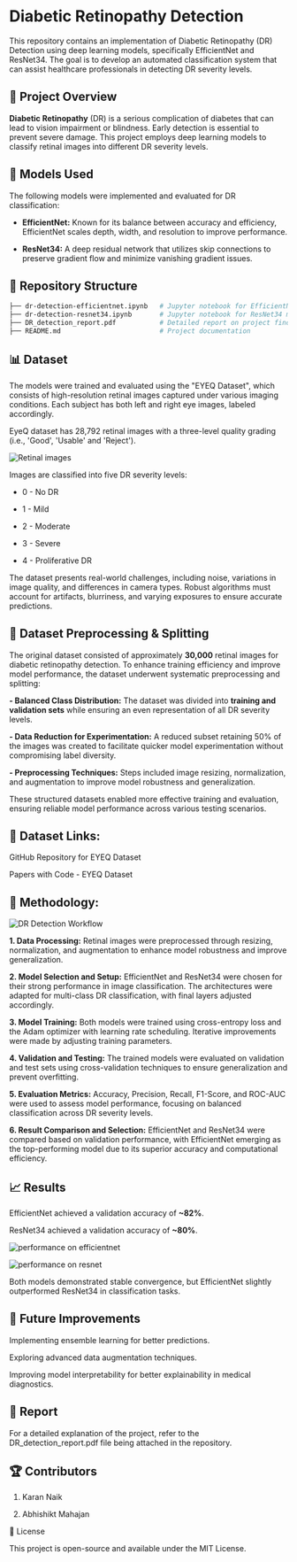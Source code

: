 # Diabetic Retinopathy Detection

This repository contains an implementation of Diabetic Retinopathy (DR) Detection using deep learning models, specifically EfficientNet and ResNet34. The goal is to develop an automated classification system that can assist healthcare professionals in detecting DR severity levels.

## 📌 Project Overview

**Diabetic Retinopathy** (DR) is a serious complication of diabetes that can lead to vision impairment or blindness. Early detection is essential to prevent severe damage. This project employs deep learning models to classify retinal images into different DR severity levels.

## 🚀 Models Used

The following models were implemented and evaluated for DR classification:

- **EfficientNet:** Known for its balance between accuracy and efficiency, EfficientNet scales depth, width, and resolution to improve performance.

- **ResNet34:** A deep residual network that utilizes skip connections to preserve gradient flow and minimize vanishing gradient issues.

## 📂 Repository Structure

```bash
├── dr-detection-efficientnet.ipynb   # Jupyter notebook for EfficientNet model
├── dr-detection-resnet34.ipynb       # Jupyter notebook for ResNet34 model
├── DR_detection_report.pdf           # Detailed report on project findings
├── README.md                         # Project documentation
```

## 📊 Dataset

The models were trained and evaluated using the "EYEQ Dataset", which consists of high-resolution retinal images captured under various imaging conditions. Each subject has both left and right eye images, labeled accordingly.

EyeQ dataset has 28,792 retinal images with a three-level quality grading (i.e., 'Good', 'Usable' and 'Reject').

![Retinal images](images/retinal_images.png)

Images are classified into five DR severity levels:

- 0 - No DR

- 1 - Mild

- 2 - Moderate

- 3 - Severe

- 4 - Proliferative DR

The dataset presents real-world challenges, including noise, variations in image quality, and differences in camera types. Robust algorithms must account for artifacts, blurriness, and varying exposures to ensure accurate predictions.

## 🔧 Dataset Preprocessing & Splitting

The original dataset consisted of approximately **30,000** retinal images for diabetic retinopathy detection. To enhance training efficiency and improve model performance, the dataset underwent systematic preprocessing and splitting:

**- Balanced Class Distribution:** The dataset was divided into **training and validation sets** while ensuring an even representation of all DR severity levels.

**- Data Reduction for Experimentation:** A reduced subset retaining 50% of the images was created to facilitate quicker model experimentation without compromising label diversity.

**- Preprocessing Techniques:** Steps included image resizing, normalization, and augmentation to improve model robustness and generalization.

These structured datasets enabled more effective training and evaluation, ensuring reliable model performance across various testing scenarios.

## 📌 Dataset Links:

GitHub Repository for EYEQ Dataset

Papers with Code - EYEQ Dataset

## 🔧 Methodology:

![DR Detection Workflow](images/methods.png)

**1. Data Processing:** Retinal images were preprocessed through resizing, normalization, and augmentation to enhance model robustness and improve generalization.

**2. Model Selection and Setup:** EfficientNet and ResNet34 were chosen for their strong performance in image classification. The architectures were adapted for multi-class DR classification, with final layers adjusted accordingly.

**3. Model Training:** Both models were trained using cross-entropy loss and the Adam optimizer with learning rate scheduling. Iterative improvements were made by adjusting training parameters.

**4. Validation and Testing:** The trained models were evaluated on validation and test sets using cross-validation techniques to ensure generalization and prevent overfitting.

**5. Evaluation Metrics:** Accuracy, Precision, Recall, F1-Score, and ROC-AUC were used to assess model performance, focusing on balanced classification across DR severity levels.

**6. Result Comparison and Selection:** EfficientNet and ResNet34 were compared based on validation performance, with EfficientNet emerging as the top-performing model due to its superior accuracy and computational efficiency.

## 📈 Results

EfficientNet achieved a validation accuracy of **~82%**.

ResNet34 achieved a validation accuracy of **~80%**.

![performance on efficientnet](images/efficientnet.png)

![performance on resnet](images/esnet34.png)

Both models demonstrated stable convergence, but EfficientNet slightly outperformed ResNet34 in classification tasks.

## 📌 Future Improvements

Implementing ensemble learning for better predictions.

Exploring advanced data augmentation techniques.

Improving model interpretability for better explainability in medical diagnostics.

## 📝 Report

For a detailed explanation of the project, refer to the DR_detection_report.pdf file being attached in the repository.

## 🏆 Contributors

1. Karan Naik

2. Abhishikt Mahajan

🔗 License

This project is open-source and available under the MIT License.
